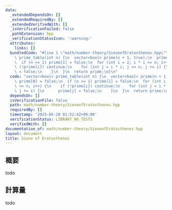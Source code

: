 ```yaml
---
data:
  _extendedDependsOn: []
  _extendedRequiredBy: []
  _extendedVerifiedWith: []
  _isVerificationFailed: false
  _pathExtension: hpp
  _verificationStatusIcon: ':warning:'
  attributes:
    links: []
  bundledCode: "#line 1 \"math/number-theory/SieveofEratosthenes.hpp\"\nvector<bool>\
    \ prime_table(int n) {\n  vector<bool> prime(n + 1, true);\n  prime[0] = false;\n\
    \  if (n >= 1) prime[1] = false;\n  for (int i = 2; i * i <= n; i++) {\n    if\
    \ (!prime[i]) continue;\n    for (int j = i * i; j <= n; j += i) {\n      prime[j]\
    \ = false;\n    }\n  }\n  return prime;\n}\n"
  code: "vector<bool> prime_table(int n) {\n  vector<bool> prime(n + 1, true);\n \
    \ prime[0] = false;\n  if (n >= 1) prime[1] = false;\n  for (int i = 2; i * i\
    \ <= n; i++) {\n    if (!prime[i]) continue;\n    for (int j = i * i; j <= n;\
    \ j += i) {\n      prime[j] = false;\n    }\n  }\n  return prime;\n}"
  dependsOn: []
  isVerificationFile: false
  path: math/number-theory/SieveofEratosthenes.hpp
  requiredBy: []
  timestamp: '2025-05-20 01:52:42+09:00'
  verificationStatus: LIBRARY_NO_TESTS
  verifiedWith: []
documentation_of: math/number-theory/SieveofEratosthenes.hpp
layout: document
title: Sieve of Eratosthenes
---
```


## 概要

todo

## 計算量
todo